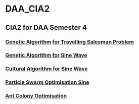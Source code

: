 # DAA_CIA2

## CIA2 for DAA Semester 4

###  [Genetic Algorithm for Travelling Salesman Problem](https://github.com/SathishKumar5115/DAA_CIA2/blob/main/1_TravSaleProb_GenAlgo.py)
###  [Genetic Algorithm for Sine Wave](https://github.com/SathishKumar5115/DAA_CIA2/blob/main/SineWaveGenAlgo.py)
###  [Cultural Algorithm for Sine Wave]()
###  [Particle Swarm Optimisation Sine]()
###  [Ant Colony Optimisation]()
